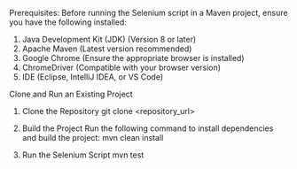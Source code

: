 Prerequisites:
Before running the Selenium script in a Maven project, ensure you have the following installed:
  1. Java Development Kit (JDK) (Version 8 or later)
  2. Apache Maven (Latest version recommended)
  3. Google Chrome (Ensure the appropriate browser is installed)
  4. ChromeDriver (Compatible with your browser version)
  5. IDE (Eclipse, IntelliJ IDEA, or VS Code)

Clone and Run an Existing Project

1. Clone the Repository
  git clone <repository_url>

2. Build the Project
  Run the following command to install dependencies and build the project:
  mvn clean install

3. Run the Selenium Script
  mvn test

